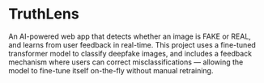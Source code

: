 # TruthLens
An AI-powered web app that detects whether an image is FAKE or REAL, and learns from user feedback in real-time.  This project uses a fine-tuned transformer model to classify deepfake images, and includes a feedback mechanism where users can correct misclassifications — allowing the model to fine-tune itself on-the-fly without manual retraining.
